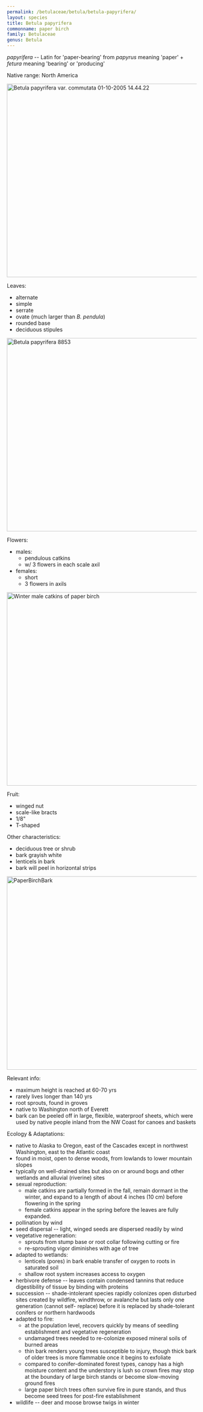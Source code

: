 ```yaml
---
permalink: /betulaceae/betula/betula-papyrifera/
layout: species
title: Betula papyrifera
commonname: paper birch
family: Betulaceae
genus: Betula
---
```


*papyrifera* -- Latin for 'paper-bearing' from *papyrus* meaning 'paper' + *fetura* meaning 'bearing' or 'producing'

Native range: North America

<a title="No machine-readable author provided. TeunSpaans assumed (based on copyright claims). / CC BY-SA (http://creativecommons.org/licenses/by-sa/3.0/)" href="https://commons.wikimedia.org/wiki/File:Betula_papyrifera_var._commutata_01-10-2005_14.44.22.JPG"><img width="512" alt="Betula papyrifera var. commutata 01-10-2005 14.44.22" src="https://upload.wikimedia.org/wikipedia/commons/thumb/9/98/Betula_papyrifera_var._commutata_01-10-2005_14.44.22.JPG/512px-Betula_papyrifera_var._commutata_01-10-2005_14.44.22.JPG"></a>

Leaves:
  - alternate
  - simple
  - serrate
  - ovate (much larger than *B. pendula*)
  - rounded base
  - deciduous stipules

<a title="Walter Siegmund / CC BY-SA (https://creativecommons.org/licenses/by-sa/3.0)" href="https://commons.wikimedia.org/wiki/File:Betula_papyrifera_8853.JPG"><img width="512" alt="Betula papyrifera 8853" src="https://upload.wikimedia.org/wikipedia/commons/thumb/a/af/Betula_papyrifera_8853.JPG/512px-Betula_papyrifera_8853.JPG"></a>

Flowers:
  - males:
    - pendulous catkins
    - w/ 3 flowers in each scale axil
  - females:
    - short
    - 3 flowers in axils

<a title="© Sue Sweeney / CC BY-SA (http://creativecommons.org/licenses/by-sa/3.0/)" href="https://commons.wikimedia.org/wiki/File:Winter_male_catkins_of_paper_birch.jpg"><img width="512" alt="Winter male catkins of paper birch" src="https://upload.wikimedia.org/wikipedia/commons/9/90/Winter_male_catkins_of_paper_birch.jpg"></a>

Fruit:
  - winged nut
  - scale-like bracts
  - 1/8"
  - T-shaped

Other characteristics:
  - deciduous tree or shrub
  - bark grayish white
  - lenticels in bark
  - bark will peel in horizontal strips

<a title="SriMesh / CC BY-SA (https://creativecommons.org/licenses/by-sa/3.0)" href="https://commons.wikimedia.org/wiki/File:PaperBirchBark.jpg"><img width="512" alt="PaperBirchBark" src="https://upload.wikimedia.org/wikipedia/commons/thumb/c/cf/PaperBirchBark.jpg/512px-PaperBirchBark.jpg"></a>

Relevant info:
  - maximum height is reached at 60-70 yrs
  - rarely lives longer than 140 yrs
  - root sprouts, found in groves
  - native to Washington north of Everett
  - bark can be peeled off in large, flexible, waterproof sheets, which were used by native people inland from the NW Coast for canoes and baskets

Ecology & Adaptations:
  - native to Alaska to Oregon, east of the Cascades except in northwest Washington, east to the Atlantic coast
  - found in moist, open to dense woods, from lowlands to lower mountain slopes
  - typically on well-drained sites but also on or around bogs and other wetlands and alluvial (riverine) sites
  - sexual reproduction:
    - male catkins are partially formed in the fall, remain dormant in the winter, and expand to a length of about 4 inches (10 cm) before flowering in the spring
    - female catkins appear in the spring before the leaves are fully expanded.
  - pollination by wind
  - seed dispersal -- light, winged seeds are dispersed readily by wind
  - vegetative regeneration:
    - sprouts from stump base or root collar following cutting or fire
    - re-sprouting vigor diminishes with age of tree
  - adapted to wetlands:
    - lenticels (pores) in bark enable transfer of oxygen to roots in saturated soil
    - shallow root system increases access to oxygen
  - herbivore defense -- leaves contain condensed tannins that reduce digestibility of tissue by binding with proteins
  - succession -- shade-intolerant species rapidly colonizes open disturbed sites created by wildfire, windthrow, or avalanche but lasts only one generation (cannot self- replace) before it is replaced by shade-tolerant conifers or northern hardwoods
  - adapted to fire:
    - at the population level, recovers quickly by means of seedling establishment and vegetative regeneration
    - undamaged trees needed to re-colonize exposed mineral soils of burned areas
    - thin bark renders young trees susceptible to injury, though thick bark of older trees is more flammable once it begins to exfoliate
    - compared to conifer-dominated forest types, canopy has a high moisture content and the understory is lush so crown fires may stop at the boundary of large birch stands or become slow-moving ground fires
    - large paper birch trees often survive fire in pure stands, and thus become seed trees for post-fire establishment
  - wildlife -- deer and moose browse twigs in winter
